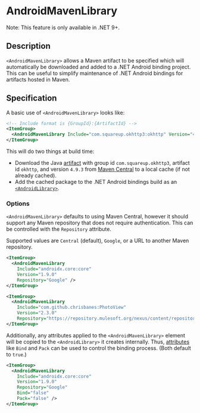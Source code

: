 # AndroidMavenLibrary

Note: This feature is only available in .NET 9+.

## Description

`<AndroidMavenLibrary>` allows a Maven artifact to be specified which will automatically be downloaded and added to a .NET Android binding project. This can be useful to simplify maintenance of .NET Android bindings for artifacts hosted in Maven.

## Specification

 A basic use of `<AndroidMavenLibrary>` looks like:

```xml
<!-- Include format is {GroupId}:{ArtifactId} -->
<ItemGroup>
  <AndroidMavenLibrary Include="com.squareup.okhttp3:okhttp" Version="4.9.3" />
</ItemGroup>
```

This will do two things at build time:
- Download the Java [artifact](https://central.sonatype.com/artifact/com.squareup.okhttp3/okhttp/4.9.3) with group id `com.squareup.okhttp3`, artifact id `okhttp`, and version `4.9.3` from [Maven Central](https://central.sonatype.com/) to a local cache (if not already cached).
- Add the cached package to the .NET Android bindings build as an [`<AndroidLibrary>`](https://github.com/xamarin/xamarin-android/blob/main/Documentation/guides/building-apps/build-items.md#androidlibrary).

### Options

`<AndroidMavenLibrary>` defaults to using Maven Central, however it should support any Maven repository that does not require authentication.  This can be controlled with the `Repository` attribute.

Supported values are `Central` (default), `Google`, or a URL to another Maven repository.

```xml
<ItemGroup>
  <AndroidMavenLibrary 
    Include="androidx.core:core" 
    Version="1.9.0" 
    Repository="Google" />
</ItemGroup>
```

```xml
<ItemGroup>
  <AndroidMavenLibrary 
    Include="com.github.chrisbanes:PhotoView" 
    Version="2.3.0" 
    Repository="https://repository.mulesoft.org/nexus/content/repositories/public" />
</ItemGroup>
```

Additionally, any attributes applied to the `<AndroidMavenLibrary>` element will be copied to the `<AndroidLibrary>` it creates internally.  Thus, [attributes](https://github.com/xamarin/xamarin-android/blob/main/Documentation/guides/OneDotNetEmbeddedResources.md#msbuild-item-groups) like `Bind` and `Pack` can be used to control the binding process. (Both default to `true`.)

```xml
<ItemGroup>
  <AndroidMavenLibrary 
    Include="androidx.core:core" 
    Version="1.9.0" 
    Repository="Google"
    Bind="false"
    Pack="false" />
</ItemGroup>
```
